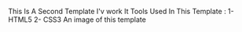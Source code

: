This Is A Second Template I'v work It
Tools Used In This Template :
1- HTML5
2- CSS3
An image of this template
